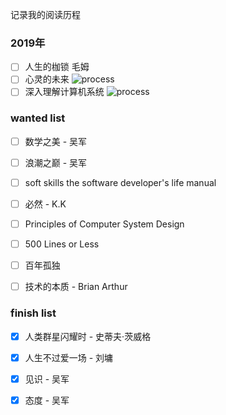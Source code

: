 记录我的阅读历程

### 2019年

- [ ] 人生的枷锁  毛姆
- [ ] 心灵的未来  ![process](http://progressed.io/bar/60)
- [ ] 深入理解计算机系统  ![process](http://progressed.io/bar/11) 

### wanted list 
  
- [ ] 数学之美 - 吴军

- [ ] 浪潮之巅 - 吴军

- [ ] soft skills the software developer's life manual

- [ ] 必然 - K.K 

- [ ] Principles of Computer System Design

- [ ] 500 Lines or Less

- [ ] 百年孤独

- [ ] 技术的本质 - Brian Arthur
  
### finish list

- [x] 人类群星闪耀时 - 史蒂夫·茨威格

- [x] 人生不过爱一场 - 刘墉   

- [x] 见识 - 吴军   

- [x] 态度 - 吴军

